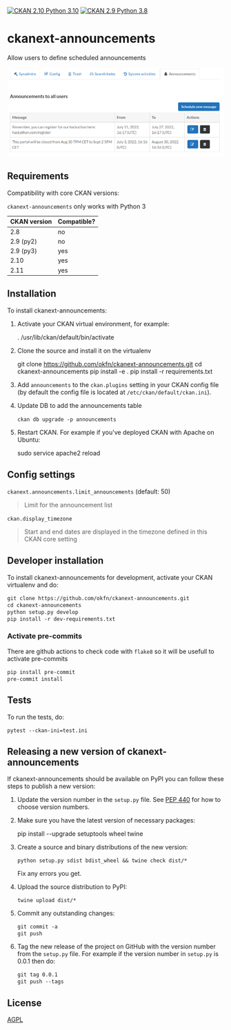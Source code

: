 [![CKAN 2.10 Python 3.10](https://github.com/okfn/ckanext-announcements/actions/workflows/test-ckan-2.10.yml/badge.svg)](https://github.com/okfn/ckanext-announcements/actions/workflows/test-ckan-2.10.yml)
[![CKAN 2.9 Python 3.8](https://github.com/okfn/ckanext-announcements/actions/workflows/test-ckan-2.9.yml/badge.svg)](https://github.com/okfn/ckanext-announcements/actions/workflows/test-ckan-2.9.yml)

# ckanext-announcements

Allow users to define scheduled announcements

![Screen shot](/docs/imgs/screen.png)

## Requirements

Compatibility with core CKAN versions:

`ckanext-announcements` only works with Python 3

| CKAN version    | Compatible?   |
| --------------- | ------------- |
| 2.8             | no            |
| 2.9 (py2)       | no            |
| 2.9 (py3)       | yes           |
| 2.10            | yes           |
| 2.11            | yes           |

## Installation

To install ckanext-announcements:

1. Activate your CKAN virtual environment, for example:

     . /usr/lib/ckan/default/bin/activate

2. Clone the source and install it on the virtualenv

    git clone https://github.com/okfn/ckanext-announcements.git
    cd ckanext-announcements
    pip install -e .
	pip install -r requirements.txt

3. Add `announcements` to the `ckan.plugins` setting in your CKAN
   config file (by default the config file is located at
   `/etc/ckan/default/ckan.ini`).

4. Update DB to add the announcements table

     `ckan db upgrade -p announcements`

5. Restart CKAN. For example if you've deployed CKAN with Apache on Ubuntu:

     sudo service apache2 reload


## Config settings

`ckanext.announcements.limit_announcements` (default: 50)
> Limit for the announcement list

`ckan.display_timezone`
> Start and end dates are displayed in the timezone defined in this CKAN core setting

## Developer installation

To install ckanext-announcements for development, activate your CKAN virtualenv and
do:

    git clone https://github.com/okfn/ckanext-announcements.git
    cd ckanext-announcements
    python setup.py develop
    pip install -r dev-requirements.txt

### Activate pre-commits

There are github actions to check code with `flake8` so it will be usefull to activate pre-commits

```
pip install pre-commit
pre-commit install
```

## Tests

To run the tests, do:

    pytest --ckan-ini=test.ini


## Releasing a new version of ckanext-announcements

If ckanext-announcements should be available on PyPI you can follow these steps to publish a new version:

1. Update the version number in the `setup.py` file. See [PEP 440](http://legacy.python.org/dev/peps/pep-0440/#public-version-identifiers) for how to choose version numbers.

2. Make sure you have the latest version of necessary packages:

    pip install --upgrade setuptools wheel twine

3. Create a source and binary distributions of the new version:

       python setup.py sdist bdist_wheel && twine check dist/*

   Fix any errors you get.

4. Upload the source distribution to PyPI:

       twine upload dist/*

5. Commit any outstanding changes:

       git commit -a
       git push

6. Tag the new release of the project on GitHub with the version number from
   the `setup.py` file. For example if the version number in `setup.py` is
   0.0.1 then do:

       git tag 0.0.1
       git push --tags

## License

[AGPL](https://www.gnu.org/licenses/agpl-3.0.en.html)
